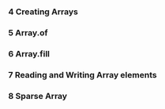 ### 4 Creating Arrays

### 5 Array.of

### 6 Array.fill

### 7 Reading and Writing Array elements

### 8 Sparse Array
